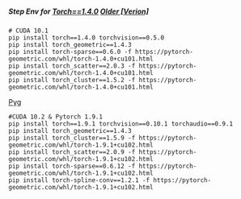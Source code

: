 ##### Step Env for [Torch==1.4.0](https://pytorch.org/get-started/previous-versions/#linux-and-windows-35) [Older [Verion]](https://data.pyg.org/whl/torch-1.4.0%2Bcu101.html)
```
# CUDA 10.1
pip install torch==1.4.0 torchvision==0.5.0
pip install torch_geometric==1.4.3
pip install torch-sparse==0.6.0 -f https://pytorch-geometric.com/whl/torch-1.4.0+cu101.html
pip install torch_scatter==2.0.3 -f https://pytorch-geometric.com/whl/torch-1.4.0+cu101.html
pip install torch_cluster==1.5.2 -f https://pytorch-geometric.com/whl/torch-1.4.0+cu101.html
```
[Pyg](https://data.pyg.org/whl/torch-1.9.1%2Bcu102.html)
```
#CUDA 10.2 & Pytorch 1.9.1
pip install torch==1.9.1 torchvision==0.10.1 torchaudio==0.9.1
pip install torch_geometric==1.4.3
pip install torch_cluster==1.5.9 -f https://pytorch-geometric.com/whl/torch-1.9.1+cu102.html
pip install torch_scatter==2.0.9 -f https://pytorch-geometric.com/whl/torch-1.9.1+cu102.html
pip install torch-sparse==0.6.12 -f https://pytorch-geometric.com/whl/torch-1.9.1+cu102.html
pip install torch-spline-conv==1.2.1 -f https://pytorch-geometric.com/whl/torch-1.9.1+cu102.html

```
